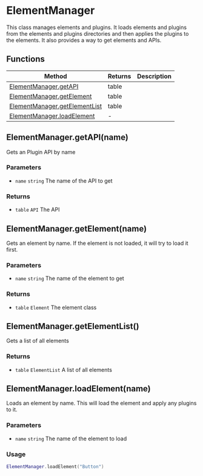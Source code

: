 # ElementManager
This class manages elements and plugins. It loads elements and plugins from the elements and plugins directories
and then applies the plugins to the elements. It also provides a way to get elements and APIs.

## Functions

|Method|Returns|Description|
|---|---|---|
|[ElementManager.getAPI](#ElementManager.getAPI)|table|
|[ElementManager.getElement](#ElementManager.getElement)|table|
|[ElementManager.getElementList](#ElementManager.getElementList)|table|
|[ElementManager.loadElement](#ElementManager.loadElement)|-|

## ElementManager.getAPI(name)
Gets an Plugin API by name

### Parameters
* `name` `string` The name of the API to get

### Returns
* `table` `API` The API

## ElementManager.getElement(name)
Gets an element by name. If the element is not loaded, it will try to load it first.

### Parameters
* `name` `string` The name of the element to get

### Returns
* `table` `Element` The element class

## ElementManager.getElementList()
Gets a list of all elements

### Returns
* `table` `ElementList` A list of all elements

## ElementManager.loadElement(name)
Loads an element by name. This will load the element and apply any plugins to it.

### Parameters
* `name` `string` The name of the element to load

### Usage
 ```lua
ElementManager.loadElement("Button")
```



